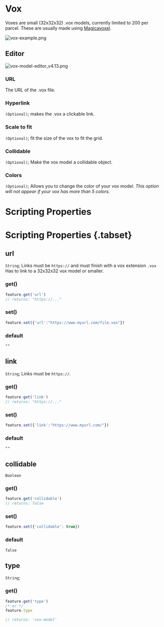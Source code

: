 # Vox

Voxes are small (32x32x32) .vox models, currently limited to 200 per parcel. These are usually made using [Magicavoxel](https://ephtracy.github.io/).

![vox-example.png](https://wiki.cryptovoxels.com/vox-example.png)

## Editor

![vox-model-editor_v4.13.png](https://wiki.cryptovoxels.com/vox-model-editor_v4.13.png)

### URL

The URL of the .vox file.

### Hyperlink

`(Optional)`; makes the .vox a clickable link.

### Scale to fit

`(Optional)`; fit the size of the vox to fit the grid.

### Collidable

`(Optional)`; Make the vox model a collidable object.

### Colors

`(Optional)`;
Allows you to change the color of your vox model.
*This option will not appear if your vox has more than 5 colors.*


# Scripting Properties
# Scripting Properties {.tabset}
## url
`String`; Links must be `https://` and must finish with a vox extension `.vox`
Has to link to a 32x32x32 vox model or smaller.

### get()

```js
feature.get('url')
// returns: "https://..."
```

### set()

```js
feature.set({'url':"https://www.myurl.com/file.vox"})
```

### default

`""`

## link
`String`; Links must be `https://`.

### get()

```js
feature.get('link')
// returns: "https://..."
```

### set()

```js
feature.set({'link':"https://www.myurl.com/"})
```

### default

`""`

## collidable
`Boolean`

### get()

```js
feature.get('collidable')
// returns: false
```

### set()

```js
feature.set({'collidable': true})
```

### default

`false`

## type
`String`;

### get()

```js
feature.get('type')
/* or */
feature.type

// returns: 'vox-model'
```